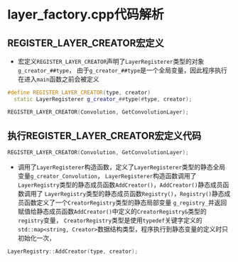 # layer_factory.cpp代码解析
## REGISTER_LAYER_CREATOR宏定义
* 宏定义`REGISTER_LAYER_CREATOR`声明了`LayerRegisterer`类型的对象`g_creator_##type`，
由于`g_creator_##type`是一个全局变量，因此程序执行在进入`main`函数之前会被定义
```c++
#define REGISTER_LAYER_CREATOR(type, creator)                                  \
  static LayerRegisterer g_creator_##type(#type, creator);
```
```c++
REGISTER_LAYER_CREATOR(Convolution, GetConvolutionLayer);
```
## 执行REGISTER_LAYER_CREATOR宏定义代码
```c++
REGISTER_LAYER_CREATOR(Convolution, GetConvolutionLayer);
```
* 调用了`LayerRegisterer`构造函数，定义了`LayerRegisterer`类型的静态全局变量`g_creator_Convolution`，
`LayerRegisterer`构造函数调用了`LayerRegistry`类型的静态成员函数`AddCreator()`，`AddCreator()`静态成员函数调用了
`LayerRegistry`类型的静态成员函数`Registry()`，`Registry()`静态成员函数定义了一个`CreatorRegistry`类型的静态局部变量
`g_registry_`并返回赋值给静态成员函数`AddCreator()`中定义的`CreatorRegistry&`类型的`registry`变量，
`CreatorRegistry`类型是使用`typedef`关键字定义的`std::map<string, Creator>`数据结构类型，程序执行到静态变量的定义时只初始化一次，
  
```c++
LayerRegistry::AddCreator(type, creator);
```
